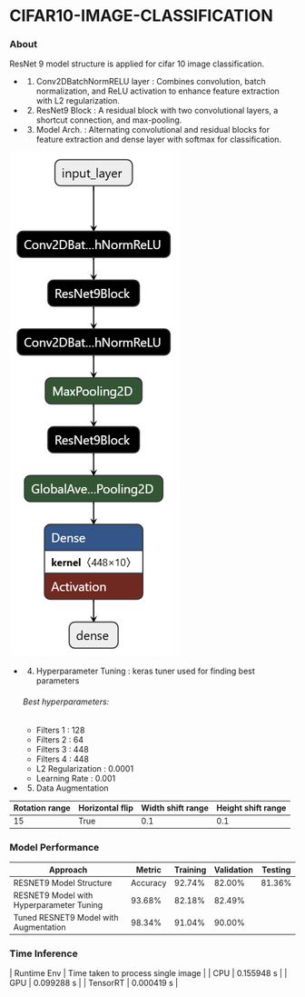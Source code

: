 # CIFAR10-IMAGE-CLASSIFICATION

### About

ResNet 9 model structure is applied for cifar 10 image classification.

- 1. Conv2DBatchNormRELU layer : Combines convolution, batch normalization, and ReLU activation to enhance feature extraction with L2 regularization.

- 2. ResNet9 Block : A residual block with two convolutional layers, a shortcut connection, and max-pooling.

- 3. Model Arch. : Alternating convolutional and residual blocks for feature extraction and dense layer with softmax for classification.

![Model Arch. Diagram](model_str/Model.png "Model Architecture")

- 4. Hyperparameter Tuning : keras tuner used for finding best parameters

    ###### Best hyperparameters:
    - Filters 1         : 128
    - Filters 2         : 64
    - Filters 3         : 448
    - Filters 4         : 448
    - L2 Regularization : 0.0001
    - Learning Rate     : 0.001

- 5. Data Augmentation

| Rotation range | Horizontal flip | Width shift range | Height shift range |
|---|--|--|-|
|15|True|0.1|0.1|


### Model Performance

|Approach| Metric    | Training | Validation | Testing |
|--------|-----------|----------|---------|------------|
|RESNET9 Model Structure| Accuracy  | 92.74%   | 82.00%     | 81.36% |
|RESNET9 Model with Hyperparameter Tuning | 93.68% | 82.18% | 82.49% | 
|Tuned RESNET9 Model with Augmentation | 98.34% | 91.04% | 90.00% |

### Time Inference

| Runtime Env | Time taken to process single image |
| CPU | 0.155948 s |
| GPU | 0.099288 s |
| TensorRT | 0.000419 s |